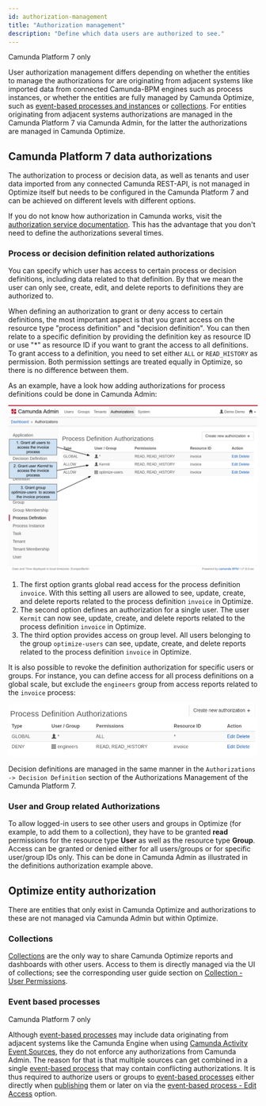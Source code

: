 ```yaml
---
id: authorization-management
title: "Authorization management"
description: "Define which data users are authorized to see."
---
```


<span class="badge badge--platform">Camunda Platform 7 only</span>

User authorization management differs depending on whether the entities to manage the authorizations for are originating from adjacent systems like imported data from connected Camunda-BPM engines such as process instances, or whether the entities are fully managed by Camunda Optimize, such as [event-based processes and instances](./../../../components/optimize/userguide/additional-features/event-based-processes.md) or [collections](./../../../components/optimize/userguide/collections-dashboards-reports.md). For entities originating from adjacent systems authorizations are managed in the Camunda Platform 7 via Camunda Admin, for the latter the authorizations are managed in Camunda Optimize.

## Camunda Platform 7 data authorizations

The authorization to process or decision data, as well as tenants and user data imported from any connected Camunda REST-API, is not managed in Optimize itself but needs to be configured in the Camunda Platform 7 and can be achieved on different levels with different options.

If you do not know how authorization in Camunda works, visit the [authorization service documentation](https://docs.camunda.org/manual/latest/user-guide/process-engine/authorization-service/). This has the advantage that you don't need to define the authorizations several times.

### Process or decision definition related authorizations

You can specify which user has access to certain process or decision definitions, including data related to that definition. By that we mean the user can only see, create, edit, and delete reports to definitions they are authorized to.

When defining an authorization to grant or deny access to certain definitions, the most important aspect is that you grant access on the resource type "process definition" and "decision definition". You can then relate to a specific definition by providing the definition key as resource ID or use "\*" as resource ID if you want to grant the access to all definitions. To grant access to a definition, you need to set either `ALL` or `READ_HISTORY` as permission. Both permission settings are treated equally in Optimize, so there is no difference between them.

As an example, have a look how adding authorizations for process definitions could be done in Camunda Admin:

![Grant Optimize Access in Admin](img/Admin-GrantDefinitionAuthorizations.png)

1. The first option grants global read access for the process definition `invoice`. With this setting all users are allowed to see, update, create, and delete reports related to the process definition `invoice` in Optimize.
2. The second option defines an authorization for a single user. The user `Kermit` can now see, update, create, and delete reports related to the process definition `invoice` in Optimize.
3. The third option provides access on group level. All users belonging to the group `optimize-users` can see, update, create, and delete reports related to the process definition `invoice` in Optimize.

It is also possible to revoke the definition authorization for specific users or groups. For instance, you can define access for all process definitions on a global scale, but exclude the `engineers` group from access reports related to the `invoice` process:

![Revoke Optimize Access for group 'engineers' in Admin](img/Admin-RevokeDefinitionAuthorization.png)

Decision definitions are managed in the same manner in the `Authorizations -> Decision Definition` section of the Authorizations Management of the Camunda Platform 7.

### User and Group related Authorizations

To allow logged-in users to see other users and groups in Optimize (for example, to add them to a collection), they have to be granted **read** permissions for the resource type **User** as well as the resource type **Group**. Access can be granted or denied either for all users/groups or for specific user/group IDs only. This can be done in Camunda Admin as illustrated in the definitions authorization example above.

## Optimize entity authorization

There are entities that only exist in Camunda Optimize and authorizations to these are not managed via Camunda Admin but within Optimize.

### Collections

[Collections](./../../../components/optimize/userguide/collections-dashboards-reports.md) are the only way to share Camunda Optimize reports and dashboards with other users. Access to them is directly managed via the UI of collections; see the corresponding user guide section on [Collection - User Permissions](./../../../components/optimize/userguide/collections-dashboards-reports.md/#user-permissions).

### Event based processes

<span class="badge badge--platform">Camunda Platform 7 only</span>

Although [event-based processes](./../../../components/optimize/userguide/additional-features/event-based-processes.md) may include data originating from adjacent systems like the Camunda Engine when using [Camunda Activity Event Sources](./../../../components/optimize/userguide/additional-features/event-based-processes.md/#event-sources), they do not enforce any authorizations from Camunda Admin. The reason for that is that multiple sources can get combined in a single [event-based process](./../../../components/optimize/userguide/additional-features/event-based-processes.md) that may contain conflicting authorizations. It is thus required to authorize users or groups to [event-based processes](./../../../components/optimize/userguide/additional-features/event-based-processes.md) either directly when [publishing](./../../../components/optimize/userguide/additional-features/event-based-processes.md/#publishing-an-event-based-process) them or later on via the [event-based process - Edit Access](./../../../components/optimize/userguide/additional-features/event-based-processes.md#event-based-process-list---edit-access) option.
